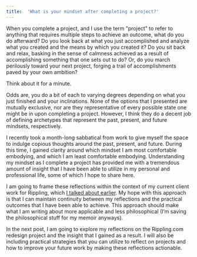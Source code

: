 ```yaml
---
title:  'What is your mindset after completing a project?'
---
```


When you complete a project, and I use the term "project" to refer to anything that requires multiple steps to achieve an outcome, what do you do afterward? Do you look back at what you just accomplished and analyze what you created and the means by which you created it? Do you sit back and relax, basking in the sense of calmness achieved as a result of accomplishing something that one sets out to do? Or, do you march perilously toward your next project, forging a trail of accomplishments paved by your own ambition?

Think about it for a minute.

Odds are, you do a bit of each to varying degrees depending on what you just finished and your inclinations. None of the options that I presented are mutually exclusive, nor are they representative of every possible state one might be in upon completing a project. However, I think they do a decent job of defining archetypes that represent the past, present, and future mindsets, respectively.

I recently took a month-long sabbatical from work to give myself the space to indulge copious thoughts around the past, present, and future. During this time, I gained clarity around which mindset I am most comfortable embodying, and which I am least comfortable embodying. Understanding my mindset as I complete a project has provided me with a tremendous amount of insight that I have been able to utilize in my personal and professional life, some of which I hope to share here. 

I am going to frame these reflections within the context of my current client work for Rippling, which [I talked about earlier](blog/re-architecting-rippling-css). My hope with this approach is that I can maintain continuity between my reflections and the practical outcomes that I have been able to achieve. This approach should make what I am writing about more applicable and less philosophical (I’m saving the philosophical stuff for my memoir anyways). 

In the next post, I am going to explore my reflections on the Rippling.com redesign project and the insight that I gained as a result. I will also be including practical strategies that you can utilize to reflect on projects and how to improve your future work by making these reflections actionable.
